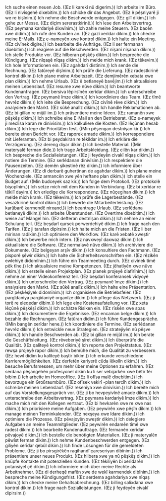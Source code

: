 Ich suche einen neuen Job. ((Ez li karekî nû digerim.))
Ich arbeite im Büro. ((Ez li nivîsgehê dixebitim.))
Ich schicke dir das Angebot. ((Ez ê pêşniyarê ji we re bişînim.))
Ich nehme die Beschwerde entgegen. ((Ez gilî dikim.))
Ich gehe zur Messe. ((Ez diçim sererastkirinê.))
Ich lese den Arbeitsvertrag. ((Ez peymana kardariyê dixwînim.))
Ich zahle meine Steuern. ((Ez bacên xwe didim.))
Ich rufe den Kunden an. ((Ez gazî xerîdar dikim.))
Ich checke meine E-Mails. ((Ez e-nameyên xwe kontrol dikim.))
Ich halte ein Meeting. ((Ez civînek digire.))
Ich bearbeite die Aufträge. ((Ez li ser fermanan dixebitim.))
Ich reagiere auf die Beschwerden. ((Ez nîşanî nîşanan dikim.))
Ich stelle Produkte vor. ((Ez hilberan pêşkêş dikim.))
Ich bespreche die Kündigung. ((Ez nîqaşê nîqaş dikim.))
Ich melde mich krank. ((Ez têkevim.))
Ich hole Informationen ein. ((Ez agahdarî distînim.))
Ich sende die Rechnung. ((Ez fatûreyê dişînim.))
Ich prüfe die Lieferung. ((Ez radestkirinê kontrol dikim.))
Ich plane meine Arbeitszeit. ((Ez demjimêrên xebata xwe plan dikim.))
Ich nehme Urlaub. ((Ez ê betlaneyê bavêjim.))
Ich aktualisiere meinen Lebenslauf. ((Ez resume xwe nûve dikim.))
Ich beantworte Kundenanfragen. ((Ez bersiva lêpirsînên xerîdar dikim.))
Ich unterschreibe den Vertrag. ((Ez peymanê îmze dikim.))
Ich koordiniere das Team. ((Ez tîmê hevrêz dikim.))
Ich leite die Besprechung. ((Ez civînê rêve dikim.))
Ich analysiere den Markt. ((Ez sûkê analîz dikim.))
Ich handle Reklamationen ab. ((Ez bi gilîan re mijûl im.))
Ich präsentiere meine Ideen. ((Ez ramanên xwe pêşkêş dikim.))
Ich schreibe eine E-Mail an den Betriebsrat. ((Ez e-nameyek ji meclîsa karan re dinivîsim.))
Ich kalkuliere die Kosten. ((Ez lêçûnan hesab dikim.))
Ich lege die Prioritäten fest. ((Min pêşengan destnîşan kir.))
Ich bereite einen Bericht vor. ((Ez raporek amade dikim.))
Ich korrespondiere mit Lieferanten. ((Ez bi peydakiran re têkildar im.))
Ich erkläre die Verzögerung. ((Ez dereng diyar dikim.))
Ich bestelle Material. ((Min materyalê ferman dide.))
Ich trage Arbeitskleidung. ((Ez cilên kar dikim.))
Ich bespreche die Sozialleistungen. ((Ez ji feydeyên civakî nîqaş dikim.))
Ich notiere die Termine. ((Ez serlêdanan dinivîsim.))
Ich respektiere die Pausenzeiten. ((Ez demên şikestinê rêz dikim.))
Ich informiere über Änderungen. ((Ez di derbarê guhertinan de agahdar dikim.))
Ich plane meine Wochenziele. ((Ez armancên xwe yên heftane plan dikim.))
Ich stelle ein Budget auf. ((Min budceyek saz kir.))
Ich folge dem Protokoll. ((Ez protokolê bişopînim.))
Ich setze mich mit dem Kunden in Verbindung. ((Ez bi xerîdar re têkilî dayim.))
Ich erledige die Korrespondenz. ((Ez nûçegihan dikim.))
Ich melde mich krank. ((Ez têkevim.))
Ich prüfe die Lagerbestände. ((Ez vesazkirinê kontrol dikim.))
Ich bewerte die Mitarbeiterleistung. ((Ez karûbarê karmendê nirxand.))
Ich beantrage Urlaub. ((Ez serlêdana betlaneyê dikim.))
Ich arbeite Überstunden. ((Ez Overtime dixebitim.))
Ich weise auf Mängel hin. ((Ez defteran destnîşan dikim.))
Ich nehme an einer Schulung teil. ((Ez beşdarî qursek perwerdehiyê dikim.))
Ich frage nach den Tarifen. ((Ez ji tarafan dipirsim.))
Ich halte mich an die Fristen. ((Ez li ber mirinan radikim.))
Ich optimiere den Workflow. ((Ez karê xebatê xweştir dikim.))
Ich bewerbe mich intern. ((Ez navxweyî daxwaz dikim.))
Ich aktualisiere die Software. ((Ez nermalavê nûve dikim.))
Ich archiviere die Dokumente. ((Ez belgeyan arşîv dikim.))
Ich konsultiere den Fachmann. ((Ez pisporê şêwir dikim.))
Ich halte die Sicherheitsvorschriften ein. ((Ez rêzikên ewlehiyê didomînim.))
Ich führe ein Teammeeting durch. ((Ez civînek tîmê pêk tîne.))
Ich aktualisiere meine Kompetenzen. ((Ez jêhatîyên xwe nûve dikim.))
Ich erstelle einen Projektplan. ((Ez planek projeyê diafirînim.))
Ich nehme an einer Videokonferenz teil. ((Ez beşdarî konferansek vîdyoyê dikim.))
Ich unterschreibe den Vertrag. ((Ez peymanê îmze dikim.))
Ich analysiere den Markt. ((Ez sûkê analîz dikim.))
Ich halte eine Präsentation. ((Ez pêşkêşiyek didomînim.))
Ich organisiere die Betriebsfeier. ((Ez pargîdaniya pargîdaniyê organîze dikim.))
Ich pflege das Netzwerk. ((Ez ji torê re eleqedar dibim.))
Ich lege eine Kostenaufstellung vor. ((Ez xeta lêçûnê pêşkêşî dikim.))
Ich schätze Risiken ein. ((Ez rîskên xwe spas dikim.))
Ich dokumentiere die Ergebnisse. ((Ez encaman belge dikim.))
Ich bezahle die Rechnungen. ((Ez fatûran didim.))
Ich führe Kundengespräche. ((Min bangên xerîdar hene.))
Ich koordiniere die Termine. ((Ez serlêdanan hevrêz dikim.))
Ich entwickle neue Strategien. ((Ez stratejiyên nû pêşve dikim.))
Ich handle Beschwerden ab. ((Ez bi gilîan re mijûl im.))
Ich berate die Geschäftsleitung. ((Ez rêveberiyê şîret dikim.))
Ich überprüfe die Qualität. ((Ez qalîteyê kontrol dikim.))
Ich reporte den Projektstatus. ((Ez rewşa projeyê rapor dikim.))
Ich bemühe mich, die Qualität zu verbessern. ((Ez hewl didim ku kalîteyê baştir bikim.))
Ich erkunde verschiedene Karrieremöglichkeiten. ((Ez derfetên kariyerê cûda lêkolîn dikim.))
Ich besuche Berufsmessen, um mehr über meine Optionen zu erfahren. ((Ez serdana pêşangehên profesyonel dikim ku li ser vebijarkên xwe bêtir fêr bibim.))
Ich arbeite im Homeoffice. ((Ez li ofîsa malê dixebitim.))
Ich bevorzuge ein Großraumbüro. ((Ez ofîsek vekirî -plan tercîh dikim.))
Ich schreibe meinen Lebenslauf. ((Ez reseniya xwe dinivîsim.))
Ich bereite mich auf das Vorstellungsgespräch vor. ((Ez ji bo hevpeyivînê amade dikim.))
Ich unterschreibe den Arbeitsvertrag. ((Ez peymana kardariyê îmze dikim.))
Ich mache mich mit den Kollegen vertraut. ((Ez bi hevkarên xwe re xwe nas dikim.))
Ich priorisiere meine Aufgaben. ((Ez peywirên xwe pêşîn dikim.))
Ich manage meinen Terminkalender. ((Ez nexşeya xwe îdare dikim.))
Ich optimiere die Prozesse. ((Ez pêvajoyên xweştir dikim.))
Ich delegiere Aufgaben an meine Teammitglieder. ((Ez peywirên endamên tîmê xwe radest dikim.))
Ich bearbeite Kundenaufträge. ((Ez fermanên xerîdar pêvajoyê dikim.))
Ich bestelle die benötigten Materialien. ((Ez ji materyalên pêwîst ferman dikim.))
Ich nehme Kundenbeschwerden entgegen. ((Ez giliyên xerîdar qebûl dikim.))
Ich finde Lösungen für die gemeldeten Probleme. ((Ez ji bo pirsgirêkên ragihandî çareseriyan dibînim.))
Ich präsentiere unser neues Produkt. ((Ez hilbera xwe ya nû pêşkêş dikim.))
Ich knüpfe Kontakte mit potenziellen Kunden. ((Ez têkiliyên bi xerîdarên potansiyel çê dikim.))
Ich informiere mich über meine Rechte als Arbeitnehmer. ((Ez di derheqê mafên xwe de wekî karmendek dibînim.))
Ich bespreche meine Kündigungsfrist. ((Ez serdema agahdariya xwe nîqaş dikim.))
Ich checke meine Gehaltsabrechnung. ((Ez billing salixdana xwe kontrol dikim.))
Ich frage nach Sozialleistungen. ((Ez ji feydeyên civakî dipirsim.))
